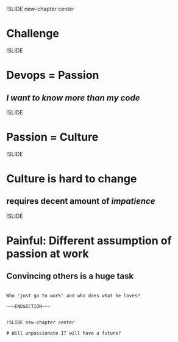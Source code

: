 !SLIDE new-chapter center

# Challenge


!SLIDE

# Devops = Passion
## _I want to know more than my code_

!SLIDE

# Passion = Culture


!SLIDE

# Culture is hard to change
## requires decent amount of *impatience*


!SLIDE

# Painful: Different assumption of passion at work
## Convincing others is a huge task

~~~SECTION:notes~~~

Who 'just go to work' and who does what he loves?

~~~ENDSECTION~~~


!SLIDE new-chapter center

# Will unpassionate IT will have a future?

